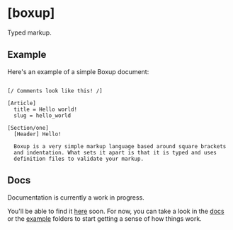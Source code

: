 [boxup]
=======

Typed markup.

Example
-------

Here's an example of a simple Boxup document: 

```boxup

[/ Comments look like this! /]

[Article]
  title = Hello world!
  slug = hello_world

[Section/one]
  [Header] Hello!

  Boxup is a very simple markup language based around square brackets
  and indentation. What sets it apart is that it is typed and uses
  definition files to validate your markup.

```

Docs
----

Documentation is currently a work in progress.

You'll be able to find it [here](docs/markdown/index.md) soon. For now, you can take a look in the [docs](docs) or the [example](example) folders to start getting a sense of how things work.
